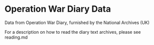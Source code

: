 # Operation War Diary Data

Data from Operation War Diary, furnished by the National Archives (UK)

For a description on how to read the diary text archives, please see reading.md
